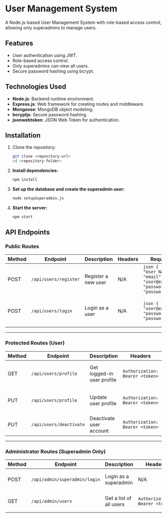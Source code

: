 # User Management System

A Node.js-based User Management System with role-based access control, allowing only superadmins to manage users.

## Features
- User authentication using JWT.
- Role-based access control.
- Only superadmins can view all users.
- Secure password hashing using bcrypt.

## Technologies Used
- **Node.js**: Backend runtime environment.
- **Express.js**: Web framework for creating routes and middleware.
- **Mongoose**: MongoDB object modeling.
- **bcryptjs**: Secure password hashing.
- **jsonwebtoken**: JSON Web Token for authentication.

## Installation

1. Clone the repository:
   ```bash
   git clone <repository-url>
   cd <repository-folder>
2. **Install dependencies:**
   ```bash
   npm install

3. **Set up the database and create the superadmin user:**
   ```bash
   node setupSuperadmin.js

4. **Start the server:**
   ```bash
   npm start

## API Endpoints

### Public Routes

| Method | Endpoint              | Description                | Headers | Request Body                                                                                   | Response                                                                 |
|--------|-----------------------|----------------------------|---------|------------------------------------------------------------------------------------------------|-------------------------------------------------------------------------|
| POST   | `/api/users/register` | Register a new user        | N/A     | ```json { "name": "User Name", "email": "user@example.com", "password": "password123" } ```    | ```json { "message": "User registered successfully" } ```              |
| POST   | `/api/users/login`    | Login as a user            | N/A     | ```json { "email": "user@example.com", "password": "password123" } ```                        | ```json { "message": "Login successful", "token": "jwt_token" } ```    |

---

### Protected Routes (User)

| Method | Endpoint                 | Description                | Headers                             | Request Body                                                                                                  | Response                                                                                   |
|--------|--------------------------|----------------------------|-------------------------------------|-------------------------------------------------------------------------------------------------------------|-------------------------------------------------------------------------------------------|
| GET    | `/api/users/profile`     | Get logged-in user profile | `Authorization: Bearer <token>`    | N/A                                                                                                         | ```json { "name": "User Name", "email": "user@example.com", "role": "user" } ```           |
| PUT    | `/api/users/profile`     | Update user profile        | `Authorization: Bearer <token>`    | ```json { "name": "Updated Name", "email": "updated@example.com" } ```                                      | ```json { "message": "Profile updated successfully" } ```                                |
| PUT    | `/api/users/deactivate`  | Deactivate user account    | `Authorization: Bearer <token>`    | N/A                                                                                                         | ```json { "message": "Account deactivated successfully" } ```                             |

---

### Administrator Routes (Superadmin Only)

| Method | Endpoint                       | Description                       | Headers                             | Request Body                                                                                                  | Response                                                                                   |
|--------|--------------------------------|-----------------------------------|-------------------------------------|-------------------------------------------------------------------------------------------------------------|-------------------------------------------------------------------------------------------|
| POST   | `/api/admin/superadmin/login` | Login as a superadmin             | N/A                                 | ```json { "email": "admin@example.com", "password": "password123" } ```                                     | ```json { "message": "Login successful", "token": "jwt_token" } ```                       |
| GET    | `/api/admin/users`            | Get a list of all users           | `Authorization: Bearer <token>`    | N/A                                                                                                         | ```json [ { "name": "User 1", "email": "user1@example.com", "role": "user" } ] ```         |
   
```


   

   
